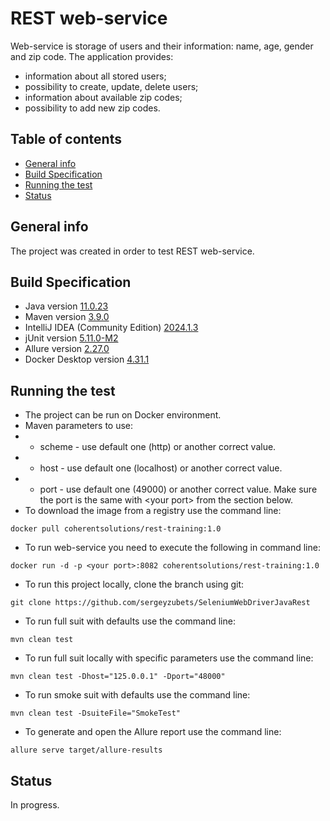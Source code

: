 # REST web-service
Web-service is storage of users and their information: name, age, gender and zip code. The application provides:
* information about all stored users;
* possibility to create, update, delete users;
* information about available zip codes;
* possibility to add new zip codes.
## Table of contents
* [General info](#general-info)
* [Build Specification](#build-specification)
* [Running the test](#running-the-test)
* [Status](#status)
## General info
The project was created in order to test REST web-service.
## Build Specification
* Java version [11.0.23](https://www.oracle.com/pl/java/technologies/javase/jdk11-archive-downloads.html)
* Maven version [3.9.0](https://maven.apache.org/docs/3.9.0/release-notes.html)
* IntelliJ IDEA (Community Edition) [2024.1.3](https://www.jetbrains.com/idea/download)
* jUnit version [5.11.0-M2](https://mvnrepository.com/artifact/org.junit/junit-bom)
* Allure version [2.27.0](https://mvnrepository.com/artifact/io.qameta.allure/allure-junit5)
* Docker Desktop version [4.31.1](https://www.docker.com/products/docker-desktop/)
## Running the test
* The project can be run on Docker environment.
* Maven parameters to use:
* *  scheme - use default one (http) or another correct value.
* *  host - use default one (localhost) or another correct value.
* *  port - use default one (49000) or another correct value. Make sure the port is the same with \<your port> from the section below.
* To download the image from a registry use the command line:
```
docker pull coherentsolutions/rest-training:1.0
```
* To run web-service you need to execute the following in command line:
```
docker run -d -p <your port>:8082 coherentsolutions/rest-training:1.0
```
* To run this project locally, clone the branch using git:
```
git clone https://github.com/sergeyzubets/SeleniumWebDriverJavaRest
```
* To run full suit with defaults use the command line:
```
mvn clean test
```
* To run full suit locally with specific parameters use the command line:
```
mvn clean test -Dhost="125.0.0.1" -Dport="48000"
```
* To run smoke suit with defaults use the command line:
```
mvn clean test -DsuiteFile="SmokeTest"
```
* To generate and open the Allure report use the command line:
```
allure serve target/allure-results   
```
## Status
In progress.
